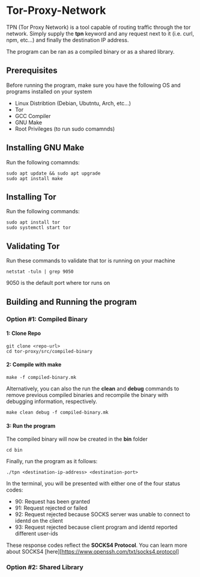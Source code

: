 # Tor-Proxy-Network

TPN (Tor Proxy Network) is a tool capable of routing traffic through the tor network. Simply supply the __tpn__ keyword and any request next to it (i.e. curl, npm, etc...) and finally the destination IP address.

The program can be ran as a compiled binary or as a shared library. 

## Prerequisites

Before running the program, make sure you have the following OS and programs installed on your system

- Linux Distribtion (Debian, Ubutntu, Arch, etc...)
- Tor 
- GCC Compiler
- GNU Make
- Root Privileges (to run sudo comamnds)

## Installing GNU Make

Run the following comamnds:

```
sudo apt update && sudo apt upgrade
sudo apt install make 
```

## Installing Tor

Run the following commands:

```
sudo apt install tor
sudo systemctl start tor 
```

## Validating Tor

Run these commands to validate that tor is running on your machine 

```
netstat -tuln | grep 9050
```

9050 is the default port where tor runs on 

## Building and Running the program

### Option #1: Compiled Binary 

#### 1: Clone Repo

```
git clone <repo-url>
cd tor-proxy/src/compiled-binary
```

#### 2: Compile with make 

```
make -f compiled-binary.mk
```

Alternatively, you can also the run the __clean__ and __debug__ commands to remove previous compiled binaries and recompile the binary with debugging information, respectively. 


``` 
make clean debug -f compiled-binary.mk
```

#### 3: Run the program

The compiled binary will now be created in the __bin__ folder 

```
cd bin
```

Finally, run the program as it follows:

```
./tpn <destination-ip-address> <destination-port>
```

In the terminal, you will be presented with either one of the four status codes:
- 90: Request has been granted
- 91: Request rejected or failed  
- 92: Request rejected because SOCKS server was unable to connect to identd on the client 
- 93: Request rejected because client program and identd reported different user-ids

These response codes reflect the __SOCKS4 Protocol__. You can learn more about SOCKS4 [here][https://www.openssh.com/txt/socks4.protocol]


### Option #2: Shared Library 



